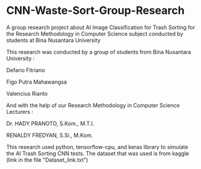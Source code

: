 # CNN-Waste-Sort-Group-Research
A group research project about AI Image Classification for Trash Sorting for the Research Methodology in Computer Science subject conducted by students at Bina Nusantara University

This research was conducted by a group of students from Bina Nusantara University :

Defario Fitriano

Figo Putra Mahawangsa

Valencius Rianto

And with the help of our Research Methodology in Computer Science Lecturers :

Dr. HADY PRANOTO, S.Kom., M.T.I.

RENALDY FREDYAN, S.Si., M.Kom.

This research used python, tensorflow-cpu, and keras library to simulate the AI Trash Sorting CNN tests.
The dataset that was used is from kaggle (link in the file "Dataset_link.txt")
